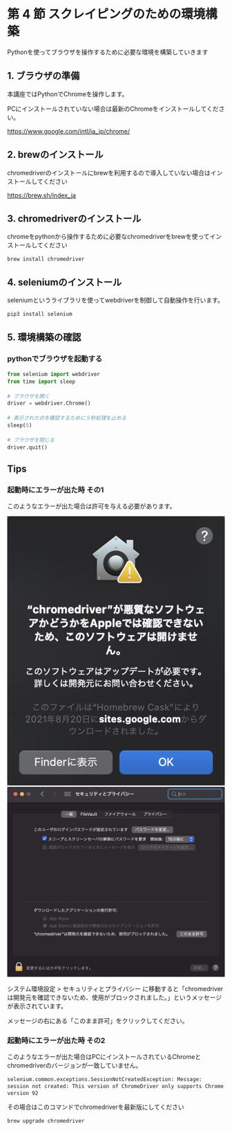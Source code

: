 # 第 4 節 スクレイピングのための環境構築



Pythonを使ってブラウザを操作するために必要な環境を構築していきます

## 1. ブラウザの準備
本講座ではPythonでChromeを操作します。

PCにインストールされていない場合は最新のChromeをインストールしてください。

https://www.google.com/intl/ja_jp/chrome/



## 2. brewのインストール
chromedriverのインストールにbrewを利用するので導入していない場合はインストールしてください

https://brew.sh/index_ja


## 3. chromedriverのインストール
chromeをpythonから操作するために必要なchromedriverをbrewを使ってインストールしてください
```
brew install chromedriver
```

## 4. seleniumのインストール
seleniumというライブラリを使ってwebdriverを制御して自動操作を行います。

```
pip3 install selenium
```

## 5. 環境構築の確認
### pythonでブラウザを起動する
```python
from selenium import webdriver
from time import sleep

# ブラウザを開く
driver = webdriver.Chrome()

# 表示されたのを確認するために５秒処理を止める
sleep(5)

# ブラウザを閉じる
driver.quit()
```

## Tips
### 起動時にエラーが出た時 その1
このようなエラーが出た場合は許可を与える必要があります。

<img src="./images/1.png">

<img src="./images/2.png">

システム環境設定 > セキュリティとプライバシー に移動すると「chromedriverは開発元を確認できないため、使用がブロックされました。」というメッセージが表示されています。

メッセージの右にある「このまま許可」をクリックしてください。



### 起動時にエラーが出た時 その2
このようなエラーが出た場合はPCにインストールされているChromeとchromedriverのバージョンが一致していません。
```
selenium.common.exceptions.SessionNotCreatedException: Message: session not created: This version of ChromeDriver only supports Chrome version 92
```

その場合はこのコマンドでchromedriverを最新版にしてください
```
brew upgrade chromedriver
```

